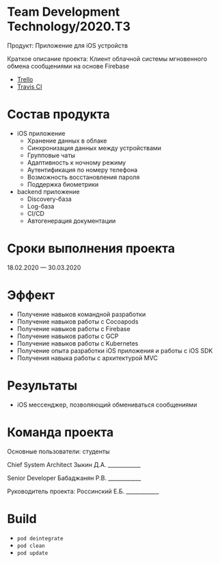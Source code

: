 # Team Development Technology/2020.Т3

Продукт: Приложение для iOS устройств

Краткое описание проекта: Клиент облачной системы мгновенного обмена сообщениями на основе Firebase

* [Trello](https://trello.com/b/5A3Gboak/tdt-sprint-board)
* [Travis CI]()

# Состав продукта
* iOS приложение
  * Хранение данных в облаке
  * Синхронизация данных между устройствами
  * Групповые чаты
  * Адаптивность к ночному режиму
  * Аутентификация по номеру телефона
  * Возможность восстановления пароля
  * Поддержка биометрики
* backend приложение
  * Discovery-база
  * Log-база
  * CI/CD
  * Автогенерация документации


# Сроки выполнения проекта
18.02.2020 — 30.03.2020

# Эффект 
* Получение навыков командной разработки
* Получение навыков работы с Cocoapods
* Получение навыков работы с Firebase 
* Получение навыков работы с GCP
* Получение навыков работы с Kubernetes
* Получение опыта разработки iOS приложения и работы с iOS SDK
* Получения навыка работы с архитектурой MVC

# Результаты
* iOS мессенджер, позволяющий обмениваться сообщениями

# Команда проекта
Основные пользователи: студенты

Chief System Architect      Зыкин Д.А.       ____________

Senior Developer       Бабаджанян Р.В.     ____________

Руководитель проекта: Россинский Е.Б.       ____________

# Build

* ```pod deintegrate```
* ```pod clean```
* ```pod update```
